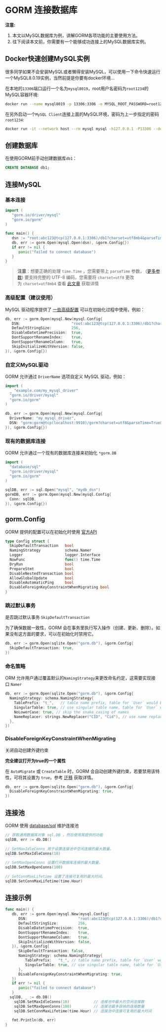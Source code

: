 # GORM 连接数据库

**注意:**

1. 本文以MySQL数据库为例，讲解GORM各项功能的主要使用方法。
2. 往下阅读本文前，你需要有一个能够成功连接上的MySQL数据库实例。

## Docker快速创建MySQL实例

很多同学如果不会安装MySQL或者懒得安装MySQL，可以使用一下命令快速运行一个MySQL8.0.19实例，当然前提是你要有docker环境…

在本地的`13306`端口运行一个名为`mysql8019`，root用户名密码为`root1234`的MySQL容器环境:

```bash
docker run --name mysql8019 -p 13306:3306 -e MYSQL_ROOT_PASSWORD=root1234 -d mysql:8.0.19
```

在另外启动一个`MySQL Client`连接上面的MySQL环境，密码为上一步指定的密码`root1234`:

```bash
docker run -it --network host --rm mysql mysql -h127.0.0.1 -P13306 --default-character-set=utf8mb4 -uroot -p
```

## 创建数据库

在使用GORM前手动创建数据库`db1`：

```sql
CREATE DATABASE db1;
```

## 连接MySQL

### 基本连接

```go
import (  
   "gorm.io/driver/mysql"  
   "gorm.io/gorm"
)  
  
func main() {  
   dsn := "root:abc123@tcp(127.0.0.1:3306)/db1?charset=utf8mb4&parseTime=True&loc=Local"  
   db, err := gorm.Open(mysql.Open(dsn), &gorm.Config{})  
   if err != nil {  
      panic("failed to connect database") 
   }
}
```

>**注意**：想要正确的处理 `time.Time` ，您需要带上 `parseTime` 参数， ([更多参数](https://github.com/go-sql-driver/mysql#parameters)) 要支持完整的 UTF-8 编码，您需要将 `charset=utf8` 更改为 `charset=utf8mb4` 查看 [此文章](https://mathiasbynens.be/notes/mysql-utf8mb4) 获取详情

### 高级配置（建议使用）

MySQL 驱动程序提供了 [一些高级配置](https://github.com/go-gorm/mysql) 可以在初始化过程中使用，例如：

```go
db, err := gorm.Open(mysql.New(mysql.Config{  
   DSN:                       "root:abc123@tcp(127.0.0.1:3306)/db1?charset=utf8mb4&parseTime=True&loc=Local", // DSN data source name  
   DefaultStringSize:         256,                                                                            // string 类型字段的默认长度  
   DisableDatetimePrecision:  true,                                                                           // 禁用 datetime 精度，MySQL 5.6 之前的数据库不支持  
   DontSupportRenameIndex:    true,                                                                           // 重命名索引时采用删除并新建的方式，MySQL 5.7 之前的数据库和 MariaDB 不支持重命名索引  
   DontSupportRenameColumn:   true,                                                                           // 用 `change` 重命名列，MySQL 8 之前的数据库和 MariaDB 不支持重命名列  
   SkipInitializeWithVersion: false,                                                                          // 根据当前 MySQL 版本自动配置  
}), &gorm.Config{})
```

### 自定义MySQL驱动

GORM 允许通过 `DriverName` 选项自定义 MySQL 驱动，例如：

```go
import (  
  _ "example.com/my_mysql_driver"  
  "gorm.io/driver/mysql"  
  "gorm.io/gorm"  
)  
  
db, err := gorm.Open(mysql.New(mysql.Config{  
  DriverName: "my_mysql_driver",  
  DSN: "gorm:gorm@tcp(localhost:9910)/gorm?charset=utf8&parseTime=True&loc=Local", // data source name, refer https://github.com/go-sql-driver/mysql#dsn-data-source-name  
}), &gorm.Config{})
```

### 现有的数据库连接

GORM 允许通过一个现有的数据库连接来初始化 `*gorm.DB`
```go
import (  
  "database/sql"  
  "gorm.io/driver/mysql"  
  "gorm.io/gorm"  
)  
  
sqlDB, err := sql.Open("mysql", "mydb_dsn")  
gormDB, err := gorm.Open(mysql.New(mysql.Config{  
  Conn: sqlDB,  
}), &gorm.Config{})
```

## gorm.Config 

GORM 提供的配置可以在初始化时使用
[官方API](https://pkg.go.dev/gorm.io/gorm#Config)

```go
type Config struct {  
  SkipDefaultTransaction   bool  
  NamingStrategy           schema.Namer  
  Logger                   logger.Interface  
  NowFunc                  func() time.Time  
  DryRun                   bool  
  PrepareStmt              bool  
  DisableNestedTransaction bool  
  AllowGlobalUpdate        bool  
  DisableAutomaticPing     bool  
  DisableForeignKeyConstraintWhenMigrating bool  
}
```

### 跳过默认事务

是否跳过默认事务 `SkipDefaultTransaction`

为了确保数据一致性，GORM 会在事务里执行写入操作（创建、更新、删除）。如果没有这方面的要求，可以在初始化时禁用它。

```go
db, err := gorm.Open(sqlite.Open("gorm.db"), &gorm.Config{  
  SkipDefaultTransaction: true,  
})
```

### 命名策略

ORM 允许用户通过覆盖默认的`NamingStrategy`来更改命名约定，这需要实现接口 `Namer`

```go
db, err := gorm.Open(sqlite.Open("gorm.db"), &gorm.Config{  
  NamingStrategy: schema.NamingStrategy{  
    TablePrefix: "t_",   // table name prefix, table for `User` would be `t_users`  
    SingularTable: true, // use singular table name, table for `User` would be `user` with this option enabled  
    NoLowerCase: true, // skip the snake_casing of names  
    NameReplacer: strings.NewReplacer("CID", "Cid"), // use name replacer to change struct/field name before convert it to db name  
  },  
})
```

### DisableForeignKeyConstraintWhenMigrating

关闭自动创建外键约束

**完全建议打开为true的一个属性**

在 `AutoMigrate` 或 `CreateTable` 时，GORM 会自动创建外键约束，若要禁用该特性，可将其设置为 `true`，参考 [迁移](https://gorm.io/zh_CN/docs/migration.html) 获取详情。

```go
db, err := gorm.Open(sqlite.Open("gorm.db"), &gorm.Config{  
  DisableForeignKeyConstraintWhenMigrating: true,  
})
```


## 连接池

GORM 使用 [database/sql](https://pkg.go.dev/database/sql) 维护连接池

```go
// 获取通用数据库对象 sql.DB ，然后使用其提供的功能  
sqlDB, err := db.DB()  
  
// SetMaxIdleConns 用于设置连接池中空闲连接的最大数量。  
sqlDB.SetMaxIdleConns(10)  
  
// SetMaxOpenConns 设置打开数据库连接的最大数量。  
sqlDB.SetMaxOpenConns(100)  
  
// SetConnMaxLifetime 设置了连接可复用的最大时间。  
sqlDB.SetConnMaxLifetime(time.Hour)
```

## 连接示例

```go
func main() {  
   db, err := gorm.Open(mysql.New(mysql.Config{  
      DSN:                       "root:abc123@tcp(127.0.0.1:3306)/db1?charset=utf8mb4&parseTime=True&loc=Local", // DSN data source name  
      DefaultStringSize:         256,                                                                            // string 类型字段的默认长度  
      DisableDatetimePrecision:  true,                                                                           // 禁用 datetime 精度，MySQL 5.6 之前的数据库不支持  
      DontSupportRenameIndex:    true,                                                                           // 重命名索引时采用删除并新建的方式，MySQL 5.7 之前的数据库和 MariaDB 不支持重命名索引  
      DontSupportRenameColumn:   true,                                                                           // 用 `change` 重命名列，MySQL 8 之前的数据库和 MariaDB 不支持重命名列  
      SkipInitializeWithVersion: false,                                                                          // 根据当前 MySQL 版本自动配置  
   }), &gorm.Config{  
      SkipDefaultTransaction: false,  
      NamingStrategy: schema.NamingStrategy{  
         TablePrefix:   "t_", // table name prefix, table for `User` would be `t_users`  
         SingularTable: true, // use singular table name, table for `User` would be `user` with this option enabled  
      },  
      DisableForeignKeyConstraintWhenMigrating: true,  
   })  
   if err != nil {  
      panic("failed to connect database")  
   }  
  sqlDB, _ := db.DB()  
	sqlDB.SetMaxIdleConns(10)           // 连接池中最大的空闲连接数  
	sqlDB.SetMaxOpenConns(100)          // 连接池最多容纳的连接数量  
	sqlDB.SetConnMaxLifetime(time.Hour) // 连接池中连接可复用的最大时间
	
   fmt.Println(db, err)
}
```
